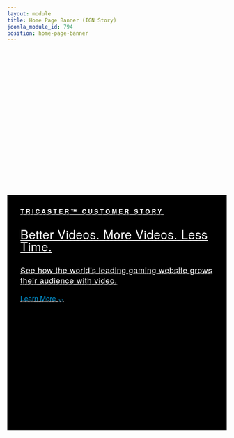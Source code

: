 ```yaml
---
layout: module
title: Home Page Banner (IGN Story)
joomla_module_id: 794
position: home-page-banner
---
```

<style scoped="scoped" type="text/css"><!--
.homeBanner {
		background: #000 url(/images/home-page-banners/IGN-Customer-Story-2015-HP.jpg) right top no-repeat;
		background-size: 1100px auto;
		min-height: 540px;
	}
	.homeBanner a {
		display: block;
		margin: 349px 30px 0;
		color: #fff;
		text-shadow: 2px 2px 1px rgba(0, 0, 0, .5);
		text-align: left;
		max-width: 660px;
	}
	.homeBanner h1 {
		font-family:'HelveticaNeueThin', 'Helvetica Neue', Helvetica, Arial, sans-serif;
		font-size: 14px;
		color: #fff;
		text-align: left;
		padding: 0;
		line-height: 14px;
		text-transform: uppercase;
		border-bottom: 1px solid #fff;
		display: inline-block;
		letter-spacing: 4px;
		margin: 0 0 30px 0;
	}
	.homeBanner .mainHeading {
		font-size: 36px;
		font-family:'Helvetica Neue', Helvetica, Arial, sans-serif;
		color: #fff;
		text-align: left;
		padding: 0;
		margin-top: 0;
		line-height: 36px;
		font-weight: 400;
		letter-spacing: .5px;
	}
	.homeBanner .subtext {
		font-family:'HelveticaNeueThin', 'Helvetica Neue', Helvetica, Arial, sans-serif;
		max-width: 600px;
	}
	.homeBanner .subheading {
		font-size: 28px;
		letter-spacing: .75px;
		line-height: 38px;
	}
	.homeBanner .link {
		font-size: 20px;
		color: #009add;
	}
	.homeBanner .link span {
		font-size: 12px;
		vertical-align: middle;
	}
	@media(max-width: 1200px) {
		.homeBanner {
			background-size: 960px auto;
		}
	}
	@media(max-width: 991px) {
		.homeBanner a {
			background: rgba(0, 0, 0, .75);
			padding: 30px;
			margin-left: 0;
			margin-right: 0;
			max-wdith: inherit;
		}
		.homeBanner .mainHeading {
			font-size: 28px;
			line-height: 28px;
		}
		.homeBanner .subtext {
			max-wdith: inherit;
		}
		.homeBanner .subheading {
			font-size: 18px;
			line-height: 24px;
		}
		.homeBanner .link {
			font-size: 16px;
		}
		.homeBanner .link span {
			font-size: 12px;
			vertical-align: middle;
		}
	}
	@media(max-width: 680px) {
		.homeBanner .mainHeading {
			font-size: 24px;
		}
	}
--></style>
<div class="clearfix container homeBanner"><a href="http://blog.newtek.com/ign-uk-video-changes-way-editorial-team-works-and-thinks/">
<h1>TriCaster™ Customer Story</h1>
<p class="mainHeading">Better Videos. More Videos. Less Time.</p>
<div class="subtext">
<p class="subheading">See how the world's leading gaming website grows their audience with video.</p>
<p class="link">Learn More <span>&gt;&gt;</span></p>
</div>
</a></div>
